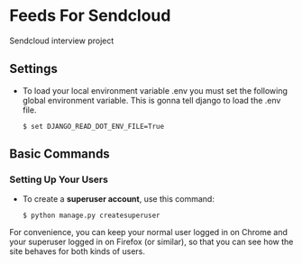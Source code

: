 # Feeds For Sendcloud

Sendcloud interview project

## Settings
- To load your local environment variable .env you must set the following global environment variable. This is gonna tell django to load the .env file. 

      $ set DJANGO_READ_DOT_ENV_FILE=True

## Basic Commands

### Setting Up Your Users

- To create a **superuser account**, use this command:

      $ python manage.py createsuperuser

For convenience, you can keep your normal user logged in on Chrome and your superuser logged in on Firefox (or similar), so that you can see how the site behaves for both kinds of users.
